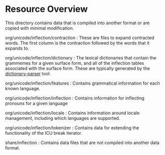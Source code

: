 <!--
 Copyright 2024-2024 Apple Inc. All rights reserved.
-->
# Resource Overview
This directory contains data that is compiled into another format or are copied with minimal modification.

org/unicode/inflection/contraction
: These are files to expand contracted words. The first column is the contraction followed by the words that it expands to.

org/unicode/inflection/dictionary
: The lexical dictionaries that contain the grammemes for a given surface form, and all of the inflection tables associated with the surface form. These are typically generated by the [dictionary-parser](../tools/dictionary-parser) tool.

org/unicode/inflection/features
: Contains grammatical information for each known language.

org/unicode/inflection/inflection
: Contains information for inflecting pronouns for a given language

org/unicode/inflection/locale
: Contains information around locale management, including which languages are supported.

org/unicode/inflection/tokenizer
: Contains data for extending the functionality of the ICU break iterator.

share/inflection
: Contains data files that are not compiled into another data format.
